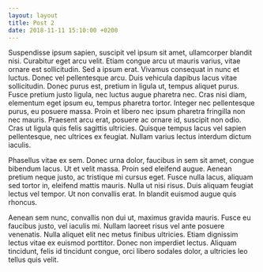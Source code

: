 ```yaml
---
layout: layout
title: Post 2
date: 2018-11-11 15:10:00 +0200
---
```




Suspendisse ipsum sapien, suscipit vel ipsum sit amet, ullamcorper blandit nisi. Curabitur eget arcu velit. Etiam congue arcu ut mauris varius, vitae ornare est sollicitudin. Sed a ipsum erat. Vivamus consequat in nunc et luctus. Donec vel pellentesque arcu. Duis vehicula dapibus lacus vitae sollicitudin. Donec purus est, pretium in ligula ut, tempus aliquet purus. Fusce pretium justo ligula, nec luctus augue pharetra nec. Cras nisi diam, elementum eget ipsum eu, tempus pharetra tortor. Integer nec pellentesque purus, eu posuere massa. Proin et libero nec ipsum pharetra fringilla non nec mauris. Praesent arcu erat, posuere ac ornare id, suscipit non odio. Cras ut ligula quis felis sagittis ultricies. Quisque tempus lacus vel sapien pellentesque, nec ultrices ex feugiat. Nullam varius lectus interdum dictum iaculis.

Phasellus vitae ex sem. Donec urna dolor, faucibus in sem sit amet, congue bibendum lacus. Ut et velit massa. Proin sed eleifend augue. Aenean pretium neque justo, ac tristique mi cursus eget. Fusce nulla lacus, aliquam sed tortor in, eleifend mattis mauris. Nulla ut nisi risus. Duis aliquam feugiat lectus vel tempor. Ut non convallis erat. In blandit euismod augue quis rhoncus.

Aenean sem nunc, convallis non dui ut, maximus gravida mauris. Fusce eu faucibus justo, vel iaculis mi. Nullam laoreet risus vel ante posuere venenatis. Nulla aliquet elit nec metus finibus ultricies. Etiam dignissim lectus vitae ex euismod porttitor. Donec non imperdiet lectus. Aliquam tincidunt, felis id tincidunt congue, orci libero sodales dolor, a ultricies leo tellus quis velit. 